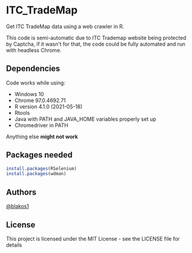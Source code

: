 # ITC_TradeMap

Get ITC TradeMap data using a web crawler in R.

This code is semi-automatic due to ITC Trademap website being protected by Captcha, if it wasn't for that, the code could be fully automated and run with headless Chrome.

## Dependencies

Code works while using:

* Windows 10
* Chrome 97.0.4692.71
* R version 4.1.0 (2021-05-18)
* Rtools
* Java with PATH and JAVA_HOME variables properly set up
* Chromedriver in PATH

Anything else **might not work**

## Packages needed

``` r
install.packages(RSelenium)
install.packages(wdman)
```

## Authors

[@blakos1](https://github.com/blakos1)

## License

This project is licensed under the MIT License - see the LICENSE file for details
